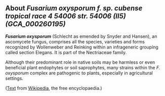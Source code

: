 About *Fusarium oxysporum f. sp. cubense tropical race 4 54006 str. 54006 (II5) (GCA\_000260195)* 
-------------------------------------------------------------------------------------------------



***Fusarium oxysporum*** (Schlecht as emended by Snyder and Hansen), an
ascomycete fungus, comprises all the species, varieties and forms
recognized by Wollenweber and Reinking within an infrageneric grouping
called section Elegans. It is part of the Nectriaceae family.

Although their predominant role in native soils may be harmless or even
beneficial plant endophytes or soil saprophytes, many strains within the
*F. oxysporum* complex are pathogenic to plants, especially in
agricultural settings.

([Text](http://en.wikipedia.org/wiki/Fusarium_oxysporum) from
[Wikipedia](http://en.wikipedia.org/), the free encyclopaedia.)
